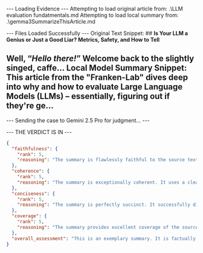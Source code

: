 --- Loading Evidence ---
Attempting to load original article from: .\LLM evaluation fundatmentals.md
Attempting to load local summary from: .\gemma3SummarizeThisArticle.md

--- Files Loaded Successfully ---
Original Text Snippet: ## **Is Your LLM a Genius or Just a Good Liar? Metrics, Safety, and How to Tell**


Well, “*Hello there\!*” Welcome back to the slightly singed, caffe...
Local Model Summary Snippet: This article from the "Franken-Lab" dives deep into **why and how to evaluate Large Language Models (LLMs)** – essentially, figuring out if they're ge...
--------------------

--- Sending the case to Gemini 2.5 Pro for judgment... ---

--- THE VERDICT IS IN ---
```json
{
  "faithfulness": {
    "rank": 5,
    "reasoning": "The summary is flawlessly faithful to the source text. It accurately captures all the key arguments and concepts without introducing any fabrications or misinterpretations. For example, it correctly identifies the main reasons for evaluation (safety, compliance, quality), the different methodologies (Automated Metrics, LLM as a Judge, Human Evaluation), and the other crucial considerations like bias, cost, and non-determinism. The use of the phrase 'convincingly fluent bullshifters' is taken directly from the source, demonstrating a close reading of the text."
  },
  "coherence": {
    "rank": 5,
    "reasoning": "The summary is exceptionally coherent. It uses a clear and logical structure, starting with an overview and then using nested bullet points to break down the 'why' and 'how' of LLM evaluation. The flow is logical, moving from the rationale for evaluation to the methods, and then to other key considerations. The language is clear and professional, making it very easy to understand the core message of the source text."
  },
  "conciseness": {
    "rank": 5,
    "reasoning": "The summary is perfectly succinct. It successfully distills a long, stylistically rich article into its most essential points. It strips away the conversational filler and narrative theme (the 'Franken-Lab' persona) of the original, focusing purely on the critical information. For instance, the line '\"Vibes\" aren't enough!' is an extremely concise and effective summary of a whole paragraph in the source text. There is no redundancy or unnecessary wording."
  },
  "coverage": {
    "rank": 5,
    "reasoning": "The summary provides excellent coverage of the source text's main ideas. It addresses all major sections: the rationale for evaluation, the detailed breakdown of different evaluation metrics and methodologies (from automated like BLEU/ROUGE to human evaluation), the concept of intrinsic vs. extrinsic evaluation, and the list of other crucial factors like bias, cost, and reliability. It even singles out the important point about non-determinism, which was a specific sub-section in the original. No critical concepts are omitted."
  },
  "overall_assessment": "This is an exemplary summary. It is factually perfect, exceptionally well-structured, and highly concise. It successfully captures the full breadth of the original article's key concepts, from the high-level 'why' to the specific 'how,' including all the major categories of evaluation methods and other critical considerations. It achieves this while stripping away the source's informal, narrative tone to produce a clear, professional, and highly effective distillation of the core information."
}
```